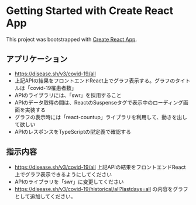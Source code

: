# Getting Started with Create React App

This project was bootstrapped with [Create React App](https://github.com/facebook/create-react-app).

## アプリケーション

* https://disease.sh/v3/covid-19/all
* 上記APIの結果をフロントエンドReact上でグラフ表示する。グラフのタイトルは「covid-19罹患者数」
* APIのライブラリには、「swr」を採用すること
* APIのデータ取得の間は、ReactのSuspenseタグで表示中のローディング画面を実装する
* グラフの表示時には「react-countup」ライブラリを利用して、動きを出して欲しい
* APIのレスポンスをTypeScriptの型定義で確認する

## 指示内容

* https://disease.sh/v3/covid-19/all 上記APIの結果をフロントエンドReact上でグラフ表示できるようにしてください
* APIのライブラリを「swr」に変更してください
* https://disease.sh/v3/covid-19/historical/all?lastdays=all の内容をグラフとして追加してください。

